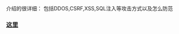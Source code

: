 介绍的很详细：
  包括DDOS,CSRF,XSS,SQL注入等攻击方式以及怎么防范
### [这里](http://www.cnblogs.com/yzycoder/p/5741507.html)
